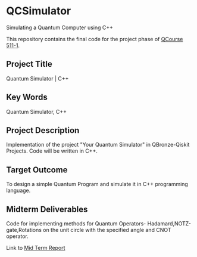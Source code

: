 # QCSimulator
Simulating a Quantum Computer using C++

This repository contains the final code for the project phase of [QCourse 511-1](https://qworld.net/qcourse511-1/). 

## Project Title
Quantum Simulator | C++

## Key Words
Quantum Simulator, C++

## Project Description
Implementation of the project "Your Quantum Simulator" in QBronze-Qiskit Projects. Code will be written in C++.

## Target Outcome
To design a simple Quantum Program and simulate it in C++ programming language.


## Midterm Deliverables
Code for implementing methods for Quantum Operators- Hadamard,NOTZ-gate,Rotations on the unit circle with the specified angle and CNOT operator.

Link to [Mid Term Report](https://docs.google.com/document/d/1Y-oOJxMQ9ECklWSBW3SVBCbNfBO2QpNzUaaBE8N7vFk/edit?usp=sharing)
